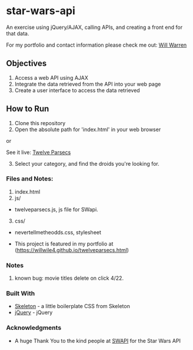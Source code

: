 # star-wars-api

An exercise using jQuery/AJAX, calling APIs, and creating a front end for that data.

For my portfolio and contact information please check me out: [Will Warren](http://willwile4.github.io)

## Objectives

1.    Access a web API using AJAX
2.    Integrate the data retrieved from the API into your web page
3.    Create a user interface to access the data retrieved

## How to Run
1. Clone this repository
2. Open the absolute path for 'index.html' in your web browser

or

See it live: [Twelve Parsecs](https://willwile4.github.io/twelveparsecs)

3. Select your category, and find the droids you're looking for.

### Files and Notes:

1. index.html
2. js/
  - twelveparsecs.js, js file for SWapi.
3. css/
  - nevertellmetheodds.css, stylesheet

- This project is featured in my portfolio at (https://willwile4.github.io/twelveparsecs.html)

### Notes
1. known bug: movie titles delete on click 4/22.

### Built With

* [Skeleton](http://getskeleton.com) - a little boilerplate CSS from Skeleton
* [jQuery](https://jquery.com) - jQuery

### Acknowledgments

* A huge Thank You to the kind people at [SWAPI](http://swapi.co) for the Star Wars API
